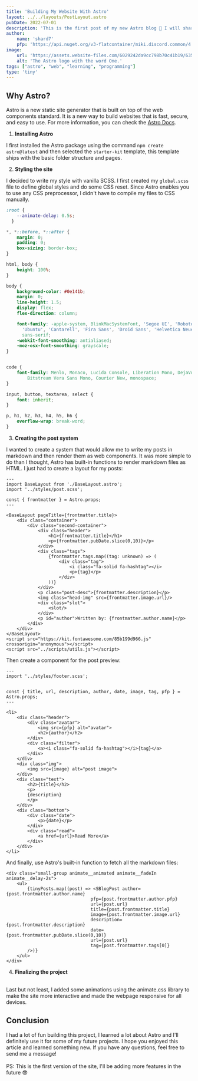 ```yaml
---
title: 'Building My Website With Astro'
layout: ../../layouts/PostLayout.astro
pubDate: 2022-07-01
description: 'This is the first post of my new Astro blog 🚀 I will share my learning journey as I built a new w'
author: 
    name: 'shard7'
    pfp: 'https://api.nuget.org/v3-flatcontainer/miki.discord.common/4.0.0-rc.6/icon'
image:
    url: 'https://assets.website-files.com/6029242da9cc798b70c41b19/6358f2f05c532d15e5e589fb_Astro%20Framework%20Thumb-min.jpg' 
    alt: 'The Astro logo with the word One.'
tags: ["astro", "web", "learning", "programming"]
type: 'tiny'
---
```



## Why Astro?
Astro is a new static site generator that is built on top of the web components standard. It is a new way to build websites that is fast, secure, and easy to use.
For more information, you can check the <a href="https://docs.astro.build/en/concepts/why-astro/">Astro Docs</a>. 


1. **Installing Astro**

I first installed the Astro package using the command `npm create astro@latest` and then selected the `starter-kit` template, this template ships with the basic folder structure and pages. 


2. **Styling the site**

I decided to write my style with vanilla SCSS. I first created my `global.scss` file to define global styles and do some CSS reset. 
Since Astro enables you to use any CSS preprocessor, I didn't have to compile my files to CSS manually.

```css
:root {
    --animate-delay: 0.5s;
  }  

*, *::before, *::after {
    margin: 0;
    padding: 0;
    box-sizing: border-box;
}

html, body {
    height: 100%;
}

body {
    background-color: #0e141b;
    margin: 0;
    line-height: 1.5;
    display: flex;
    flex-direction: column;

    font-family: -apple-system, BlinkMacSystemFont, 'Segoe UI', 'Roboto', 'Oxygen',
      'Ubuntu', 'Cantarell', 'Fira Sans', 'Droid Sans', 'Helvetica Neue',
      sans-serif;
    -webkit-font-smoothing: antialiased;
    -moz-osx-font-smoothing: grayscale;
}


code {
    font-family: Menlo, Monaco, Lucida Console, Liberation Mono, DejaVu Sans Mono,
        Bitstream Vera Sans Mono, Courier New, monospace;
}

input, button, textarea, select {
    font: inherit;
}

p, h1, h2, h3, h4, h5, h6 {
    overflow-wrap: break-word;
}
```

3. **Creating the post system**

I wanted to create a system that would allow me to write my posts in markdown and then render them as web components. 
It was more simple to do than I thought, Astro has built-in functions to render markdown files as HTML. 
I just had to create a layout for my posts:
```astro 
---
import BaseLayout from './BaseLayout.astro';
import '../styles/post.scss';

const { frontmatter } = Astro.props;
---

<BaseLayout pageTitle={frontmatter.title}>
	<div class="container">
		<div class="second-container">
			<div class="header">
				<h1>{frontmatter.title}</h1>
				<p>{frontmatter.pubDate.slice(0,10)}</p>
			</div>
			<div class="tags">
				{frontmatter.tags.map((tag: unknown) => (
					<div class="tag">
						<i class="fa-solid fa-hashtag"></i>
						<p>{tag}</p>
					</div>
				))}
			</div>
			<p class="post-desc">{frontmatter.description}</p>
			<img class="head-img" src={frontmatter.image.url}/>
			<div class="slot">
				<slot/>
			</div>
			<p id="author">Written by: {frontmatter.author.name}</p>
		</div>
	</div>
</BaseLayout>
<script src="https://kit.fontawesome.com/85b199d966.js" crossorigin="anonymous"></script>
<script src="../scripts/utils.js"></script>
```
Then create a component for the post preview:
```astro
---
import '../styles/footer.scss';


const { title, url, description, author, date, image, tag, pfp } = Astro.props;
---

<li>
    <div class="header">
        <div class="avatar">
            <img src={pfp} alt="avatar">
            <h2>{author}</h2>
        </div>
        <div class="filter">
            <a><i class="fa-solid fa-hashtag"></i>{tag}</a>
        </div>
    </div>
    <div class="img">
        <img src={image} alt="post image">
    </div>
    <div class="text">
        <h2>{title}</h2>
        <p>
        {description}
        </p>
    </div>
    <div class="bottom">
        <div class="date">
            <p>{date}</p>
        </div>
        <div class="read">
            <a href={url}>Read More</a>
        </div>
    </div>
</li>
```
And finally, use Astro's built-in function to fetch all the markdown files:
```astro
<div class="small-group animate__animated animate__fadeIn animate__delay-2s">
    <ul>
        {tinyPosts.map((post) => <SBlogPost author={post.frontmatter.author.name} 
                                pfp={post.frontmatter.author.pfp} 
                                url={post.url} 
                                title={post.frontmatter.title} 
                                image={post.frontmatter.image.url} 
                                description={post.frontmatter.description} 
                                date={post.frontmatter.pubDate.slice(0,10)} 
                                url={post.url} 
                                tag={post.frontmatter.tags[0]}
        />)}
    </ul>
</div>
```
4. **Finalizing the project**
<br>
Last but not least, I added some animations using the animate.css library to make the site more interactive and made the webpage responsive for all devices. 


## Conclusion
I had a lot of fun building this project, I learned a lot about Astro and I'll definitely use it for some of my future projects.
I hope you enjoyed this article and learned something new. If you have any questions, feel free to send me a message!
<br>
<br>
PS: This is the first version of the site, I'll be adding more features in the future 😎
